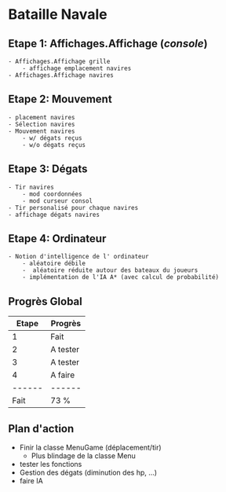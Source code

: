 # Bataille Navale

## Etape 1: Affichages.Affichage (*console*)
    - Affichages.Affichage grille 
        - affichage emplacement navires
    - Affichages.Affichage navires

## Etape 2: Mouvement
    - placement navires
    - Sélection navires
    - Mouvement navires
        - w/ dégats reçus
        - w/o dégats reçus

## Etape 3: Dégats
    - Tir navires
        - mod coordonnées
        - mod curseur consol
    - Tir personalisé pour chaque navires
    - affichage dégats navires

## Etape 4: Ordinateur
    - Notion d'intelligence de l' ordinateur
        - aléatoire débile
        -  aléatoire réduite autour des bateaux du joueurs
        - implémentation de l'IA A* (avec calcul de probabilité)

## Progrès Global

| Etape  | Progrès  |
|--------|----------|
| 1      | Fait     |
| 2      | A tester |
| 3      | A tester |
| 4      | A faire  |
| ------ | ------   |
| Fait   | 73 %     |


## Plan d'action

- Finir la classe MenuGame (déplacement/tir)
  - Plus  blindage de la classe Menu
- tester les fonctions
- Gestion des dégats (diminution des hp, ...)
- faire IA